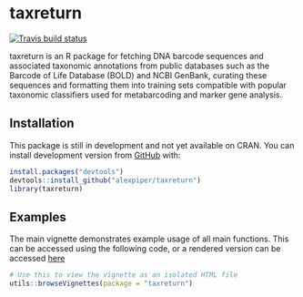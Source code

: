 
<!-- README.md is generated from README.Rmd. Please edit that file -->

# taxreturn

<!-- badges: start -->

[![Travis build
status](https://travis-ci.org/alexpiper/taxreturn.svg?branch=master)](https://travis-ci.org/alexpiper/taxreturn)
<!-- badges: end -->

taxreturn is an R package for fetching DNA barcode sequences and
associated taxonomic annotations from public databases such as the
Barcode of Life Database (BOLD) and NCBI GenBank, curating these
sequences and formatting them into training sets compatible with popular
taxonomic classifiers used for metabarcoding and marker gene analysis.

## Installation

This package is still in development and not yet available on CRAN. You
can install development version from [GitHub](https://github.com/) with:

``` r
install.packages("devtools")
devtools::install_github("alexpiper/taxreturn")
library(taxreturn)
```

## Examples

The main vignette demonstrates example usage of all main functions. This
can be accessed using the following code, or a rendered version can be
accessed [here](https://alexpiper.github.io/taxreturn/vignettes/taxreturn-vignette.html)

``` r
# Use this to view the vignette as an isolated HTML file
utils::browseVignettes(package = "taxreturn")
```
